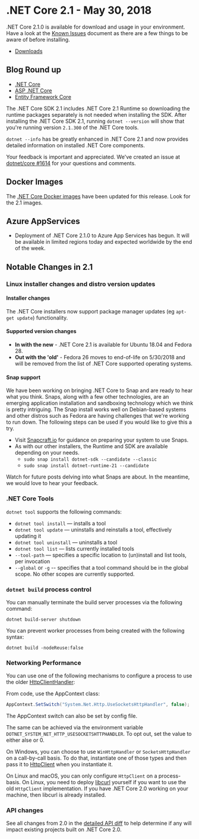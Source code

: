 # .NET Core 2.1 - May 30, 2018

.NET Core 2.1.0 is available for download and usage in your environment. Have a look at the [Known Issues](2.1.0-known-issues.md) document as there are a few things to be aware of before installing.

* [Downloads](https://www.microsoft.com/net/download/dotnet-core/)

## Blog Round up

* [.NET Core](https://blogs.msdn.microsoft.com/dotnet/2018/05/30/announcing-net-core-2-1/)
* [ASP .NET Core](https://blogs.msdn.microsoft.com/webdev/2018/05/30/asp-net-core-2-1-0-now-available/)
* [Entity Framework Core](https://blogs.msdn.microsoft.com/dotnet/)

The .NET Core SDK 2.1 includes .NET Core 2.1 Runtime so downloading the runtime packages separately is not needed when installing the SDK. After installing the .NET Core SDK 2.1, running `dotnet --version` will show that you're running version `2.1.300` of the .NET Core tools.

`dotnet --info` has be greatly enhanced in .NET Core 2.1 and now provides detailed information on installed .NET Core components.

Your feedback is important and appreciated. We've created an issue at [dotnet/core #1614](https://github.com/dotnet/core/issues/1614) for your questions and comments.

## Docker Images

The [.NET Core Docker images](https://hub.docker.com/r/microsoft/dotnet/) have been updated for this release. Look for the 2.1 images.

## Azure AppServices

* Deployment of .NET Core 2.1.0 to Azure App Services has begun. It will be available in limited regions today and expected worldwide by the end of the week.

## Notable Changes in 2.1

### Linux installer changes and distro version updates

#### Installer changes

The .NET Core installers now support package manager updates (eg `apt-get update`) functionality.

#### Supported version changes

- **In with the new** - .NET Core 2.1 is available for Ubuntu 18.04 and Fedora 28.
- **Out with the 'old'** - Fedora 26 moves to end-of-life on 5/30/2018 and will be removed from the list of .NET Core supported operating systems.

#### Snap support

We have been working on bringing .NET Core to Snap and are ready to hear what you think. Snaps, along with a few other technologies, are an emerging application installation and sandboxing technology which we think is pretty intriguing. The Snap install works well on Debian-based systems and other distros such as Fedora are having challenges that we're working to run down. The following steps can be used if you would like to give this a try.

- Visit [Snapcraft.io](https://snapcraft.io/) for guidance on preparing your system to use Snaps.
- As with our other installers, the Runtime and SDK are available depending on your needs.
    - `sudo snap install dotnet-sdk --candidate --classic`
    - `sudo snap install dotnet-runtime-21 --candidate`

Watch for future posts delving into what Snaps are about. In the meantime, we would love to hear your feedback.

### .NET Core Tools

`dotnet tool` supports the following commands:

* `dotnet tool install` — installs a tool
* `dotnet tool update` — uninstalls and reinstalls a tool, effectively updating it
* `dotnet tool uninstall` — uninstalls a tool
* `dotnet tool list` — lists currently installed tools
* `--tool-path` — specifies a specific location to (un)install and list tools, per invocation
* `--global` or `-g` -- specifies that a tool command should be in the global scope. No other scopes are currently supported.

### `dotnet build` process control

You can manually terminate the build server processes via the following command:

```console
dotnet build-server shutdown
```

You can prevent worker processes from being created with the following syntax:

```console
dotnet build -nodeReuse:false
```

### Networking Performance

You can use one of the following mechanisms to configure a process to use the older [HttpClientHandler](https://docs.microsoft.com/dotnet/api/system.net.http.httpclienthandler):

From code, use the AppContext class:

```csharp
AppContext.SetSwitch("System.Net.Http.UseSocketsHttpHandler", false);
```

The AppContext switch can also be set by config file.

The same can be achieved via the environment variable `DOTNET_SYSTEM_NET_HTTP_USESOCKETSHTTPHANDLER`. To opt out, set the value to either alse or 0.

On Windows, you can choose to use `WinHttpHandler` or `SocketsHttpHandler` on a call-by-call basis. To do that, instantiate one of those types and then pass it to [HttpClient](https://docs.microsoft.com/dotnet/api/system.net.http.httpclient.-ctor) when you instantiate it.

On Linux and macOS, you can only configure `HttpClient` on a process-basis. On Linux, you need to deploy [libcurl](https://curl.haxx.se/libcurl/) yourself if you want to use the old `HttpClient` implementation. If you have .NET Core 2.0 working on your machine, then libcurl is already installed.

### API changes

See all changes from 2.0 in the [detailed API diff](https://github.com/dotnet/core/blob/master/release-notes/2.1/api-diff/2.0-vs-2.1.md) to help determine if any will impact existing projects built on .NET Core 2.0.
